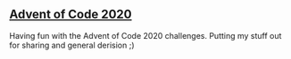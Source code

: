 [Advent of Code 2020](https://adventofcode.com/2020)
----

Having fun with the Advent of Code 2020 challenges.  Putting my stuff out for sharing and general derision ;)

